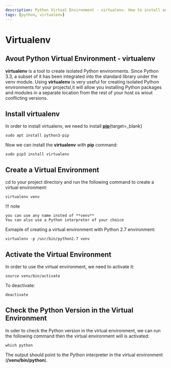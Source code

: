 ```yaml
---
description: Python Virtual Environment - virtualenv. How to install and Use virtualenv with Python. virtualenv is a tool to create isolated Python environments. Since Python 3.3, a subset of it has been integrated into the standard library under the venv module
tags: [python, virtualenv]
---
```


# Virtualenv

## Avout Python Virtual Environment - **virtualenv**

**virtualenv** is a tool to create isolated Python environments. Since Python 3.3, a subset of it has been integrated into the standard library under the venv module.
Using **virtualenv** is very useful for creating isolated Python environments for your projectsl,it will allow you installing Python packages and modules in a separate location from the rest of your host os wiout conflicting versions.

## Install virtualenv

In order to install virtualenv, we need to install [**pip**][pip-url]{target=\_blank}

```shell
sudo apt install python3-pip
```

Now we can install the **virtualenv** with **pip** command:

```shell
sudo pip3 install virtualenv
```

## Create a Virtual Environment

cd to your project directory and run the following command to create a virtual environment:

```shell
virtualenv venv
```

!!! note

    you can use any name insted of **venv**
    You can also use a Python interpreter of your choice

Exmaple of creating a virtual environment with Python 2.7 environment:

```shell
virtualenv -p /usr/bin/python2.7 venv
```

## Activate the Virtual Environment

In order to use the virtual environment, we need to activate it:

```shell
source venv/bin/activate
```

To deactivate:

```shell
deactivate
```

## Check the Python Version in the Virtual Environment

In oder to check the Python version in the virtual environment, we can run the following command then the virtual environment will is activated:

```shell
which python
```

The output should point to the Python interpreter in the virtual environment (**/venv/bin/python**).

[pip-url]: https://pip.pypa.io/en/stable/ 'pip.pypa.io'
